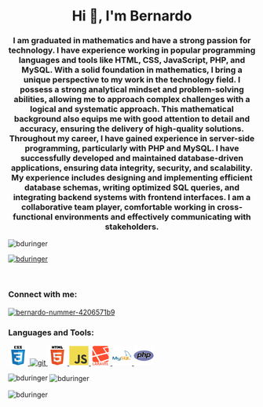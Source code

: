<h1 align="center">Hi 👋, I'm Bernardo</h1>
<h3 align="center">I am graduated in mathematics and have a strong passion for technology. I have experience working in popular programming languages and tools like HTML, CSS, JavaScript, PHP, and MySQL. With a solid foundation in mathematics, I bring a unique perspective to my work in the technology field. I possess a strong analytical mindset and problem-solving abilities, allowing me to approach complex challenges with a logical and systematic approach. This mathematical background also equips me with good attention to detail and accuracy, ensuring the delivery of high-quality solutions. Throughout my career, I have gained experience in server-side programming, particularly with PHP and MySQL. I have successfully developed and maintained database-driven applications, ensuring data integrity, security, and scalability. My experience includes designing and implementing efficient database schemas, writing optimized SQL queries, and integrating backend systems with frontend interfaces. I am a collaborative team player, comfortable working in cross-functional environments and effectively communicating with stakeholders.</h3>

<p align="left"> <img src="https://komarev.com/ghpvc/?username=bduringer&label=Profile%20views&color=0e75b6&style=flat" alt="bduringer" /> </p>

<p align="left"> <a href="https://github.com/ryo-ma/github-profile-trophy"><img src="https://github-profile-trophy.vercel.app/?username=bduringer" alt="bduringer" /></a> </p>

<p align="left"> <a href="https://twitter.com/" target="blank"><img src="https://img.shields.io/twitter/follow/?logo=twitter&style=for-the-badge" alt="" /></a> </p>

<h3 align="left">Connect with me:</h3>
<p align="left">
<a href="https://linkedin.com/in/bernardo-nummer-4206571b9" target="blank"><img align="center" src="https://raw.githubusercontent.com/rahuldkjain/github-profile-readme-generator/master/src/images/icons/Social/linked-in-alt.svg" alt="bernardo-nummer-4206571b9" height="30" width="40" /></a>
</p>

<h3 align="left">Languages and Tools:</h3>
<p align="left"> <a href="https://www.w3schools.com/css/" target="_blank" rel="noreferrer"> <img src="https://raw.githubusercontent.com/devicons/devicon/master/icons/css3/css3-original-wordmark.svg" alt="css3" width="40" height="40"/> </a> <a href="https://git-scm.com/" target="_blank" rel="noreferrer"> <img src="https://www.vectorlogo.zone/logos/git-scm/git-scm-icon.svg" alt="git" width="40" height="40"/> </a> <a href="https://www.w3.org/html/" target="_blank" rel="noreferrer"> <img src="https://raw.githubusercontent.com/devicons/devicon/master/icons/html5/html5-original-wordmark.svg" alt="html5" width="40" height="40"/> </a> <a href="https://developer.mozilla.org/en-US/docs/Web/JavaScript" target="_blank" rel="noreferrer"> <img src="https://raw.githubusercontent.com/devicons/devicon/master/icons/javascript/javascript-original.svg" alt="javascript" width="40" height="40"/> </a> <a href="https://laravel.com/" target="_blank" rel="noreferrer"> <img src="https://raw.githubusercontent.com/devicons/devicon/master/icons/laravel/laravel-plain-wordmark.svg" alt="laravel" width="40" height="40"/> </a> <a href="https://www.mysql.com/" target="_blank" rel="noreferrer"> <img src="https://raw.githubusercontent.com/devicons/devicon/master/icons/mysql/mysql-original-wordmark.svg" alt="mysql" width="40" height="40"/> </a> <a href="https://www.php.net" target="_blank" rel="noreferrer"> <img src="https://raw.githubusercontent.com/devicons/devicon/master/icons/php/php-original.svg" alt="php" width="40" height="40"/> </a> </p>

<p><img align="left" src="https://github-readme-stats.vercel.app/api/top-langs?username=bduringer&show_icons=true&locale=en&layout=compact" alt="bduringer" /></p>

<p>&nbsp;<img align="center" src="https://github-readme-stats.vercel.app/api?username=bduringer&show_icons=true&locale=en" alt="bduringer" /></p>

<p><img align="center" src="https://github-readme-streak-stats.herokuapp.com/?user=bduringer&" alt="bduringer" /></p>
